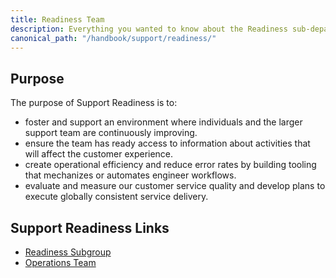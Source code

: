 ```yaml
---
title: Readiness Team
description: Everything you wanted to know about the Readiness sub-department
canonical_path: "/handbook/support/readiness/"
---
```


## Purpose

The purpose of Support Readiness is to:

- foster and support an environment where individuals and the larger support team are continuously improving.
- ensure the team has ready access to information about activities that will affect the customer experience.
- create operational efficiency and reduce error rates by building tooling that mechanizes or automates engineer workflows.
- evaluate and measure our customer service quality and develop plans to execute globally consistent service delivery.

## Support Readiness Links

- [Readiness Subgroup](https://gitlab.com/gitlab-com/support/readiness)
- [Operations Team](./operations)

